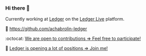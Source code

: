 ### Hi there 👋

Currently working at [Ledger](https://www.ledger.com/) on the [Ledger Live](https://www.ledger.com/ledger-live) platform.

🔗 https://github.com/achabrolin-ledger

:octocat: [We are open to contributions => Feel free to participate!](https://developers.ledger.com/)

:telescope: [Ledger is opening a lot of positions => Join me!](https://refer.hellotrusty.io/Tn0dEZvrmA)
